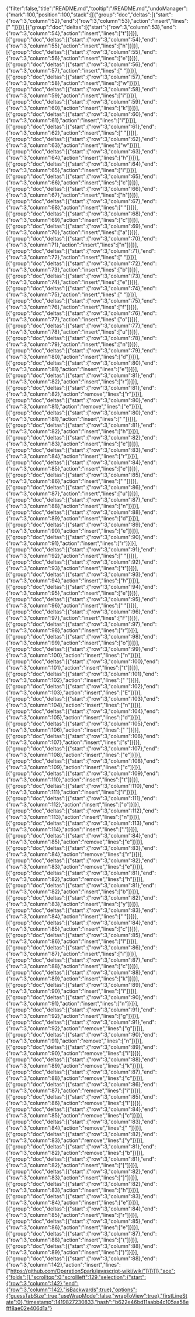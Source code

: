 {"filter":false,"title":"README.md","tooltip":"/README.md","undoManager":{"mark":100,"position":100,"stack":[[{"group":"doc","deltas":[{"start":{"row":3,"column":52},"end":{"row":3,"column":53},"action":"insert","lines":[" "]}]}],[{"group":"doc","deltas":[{"start":{"row":3,"column":53},"end":{"row":3,"column":54},"action":"insert","lines":["t"]}]}],[{"group":"doc","deltas":[{"start":{"row":3,"column":54},"end":{"row":3,"column":55},"action":"insert","lines":["h"]}]}],[{"group":"doc","deltas":[{"start":{"row":3,"column":55},"end":{"row":3,"column":56},"action":"insert","lines":["e"]}]}],[{"group":"doc","deltas":[{"start":{"row":3,"column":56},"end":{"row":3,"column":57},"action":"insert","lines":[" "]}]}],[{"group":"doc","deltas":[{"start":{"row":3,"column":57},"end":{"row":3,"column":58},"action":"insert","lines":["w"]}]}],[{"group":"doc","deltas":[{"start":{"row":3,"column":58},"end":{"row":3,"column":59},"action":"insert","lines":["i"]}]}],[{"group":"doc","deltas":[{"start":{"row":3,"column":59},"end":{"row":3,"column":60},"action":"insert","lines":["k"]}]}],[{"group":"doc","deltas":[{"start":{"row":3,"column":60},"end":{"row":3,"column":61},"action":"insert","lines":["i"]}]}],[{"group":"doc","deltas":[{"start":{"row":3,"column":61},"end":{"row":3,"column":62},"action":"insert","lines":[" "]}]}],[{"group":"doc","deltas":[{"start":{"row":3,"column":62},"end":{"row":3,"column":63},"action":"insert","lines":["w"]}]}],[{"group":"doc","deltas":[{"start":{"row":3,"column":63},"end":{"row":3,"column":64},"action":"insert","lines":["h"]}]}],[{"group":"doc","deltas":[{"start":{"row":3,"column":64},"end":{"row":3,"column":65},"action":"insert","lines":["i"]}]}],[{"group":"doc","deltas":[{"start":{"row":3,"column":65},"end":{"row":3,"column":66},"action":"insert","lines":["c"]}]}],[{"group":"doc","deltas":[{"start":{"row":3,"column":66},"end":{"row":3,"column":67},"action":"insert","lines":["h"]}]}],[{"group":"doc","deltas":[{"start":{"row":3,"column":67},"end":{"row":3,"column":68},"action":"insert","lines":[" "]}]}],[{"group":"doc","deltas":[{"start":{"row":3,"column":68},"end":{"row":3,"column":69},"action":"insert","lines":["c"]}]}],[{"group":"doc","deltas":[{"start":{"row":3,"column":69},"end":{"row":3,"column":70},"action":"insert","lines":["a"]}]}],[{"group":"doc","deltas":[{"start":{"row":3,"column":70},"end":{"row":3,"column":71},"action":"insert","lines":["n"]}]}],[{"group":"doc","deltas":[{"start":{"row":3,"column":71},"end":{"row":3,"column":72},"action":"insert","lines":[" "]}]}],[{"group":"doc","deltas":[{"start":{"row":3,"column":72},"end":{"row":3,"column":73},"action":"insert","lines":["b"]}]}],[{"group":"doc","deltas":[{"start":{"row":3,"column":73},"end":{"row":3,"column":74},"action":"insert","lines":["e"]}]}],[{"group":"doc","deltas":[{"start":{"row":3,"column":74},"end":{"row":3,"column":75},"action":"insert","lines":[" "]}]}],[{"group":"doc","deltas":[{"start":{"row":3,"column":75},"end":{"row":3,"column":76},"action":"insert","lines":["f"]}]}],[{"group":"doc","deltas":[{"start":{"row":3,"column":76},"end":{"row":3,"column":77},"action":"insert","lines":["o"]}]}],[{"group":"doc","deltas":[{"start":{"row":3,"column":77},"end":{"row":3,"column":78},"action":"insert","lines":["u"]}]}],[{"group":"doc","deltas":[{"start":{"row":3,"column":78},"end":{"row":3,"column":79},"action":"insert","lines":["n"]}]}],[{"group":"doc","deltas":[{"start":{"row":3,"column":79},"end":{"row":3,"column":80},"action":"insert","lines":["d"]}]}],[{"group":"doc","deltas":[{"start":{"row":3,"column":80},"end":{"row":3,"column":81},"action":"insert","lines":["e"]}]}],[{"group":"doc","deltas":[{"start":{"row":3,"column":81},"end":{"row":3,"column":82},"action":"insert","lines":["r"]}]}],[{"group":"doc","deltas":[{"start":{"row":3,"column":81},"end":{"row":3,"column":82},"action":"remove","lines":["r"]}]}],[{"group":"doc","deltas":[{"start":{"row":3,"column":80},"end":{"row":3,"column":81},"action":"remove","lines":["e"]}]}],[{"group":"doc","deltas":[{"start":{"row":3,"column":80},"end":{"row":3,"column":81},"action":"insert","lines":[" "]}]}],[{"group":"doc","deltas":[{"start":{"row":3,"column":81},"end":{"row":3,"column":82},"action":"insert","lines":["h"]}]}],[{"group":"doc","deltas":[{"start":{"row":3,"column":82},"end":{"row":3,"column":83},"action":"insert","lines":["e"]}]}],[{"group":"doc","deltas":[{"start":{"row":3,"column":83},"end":{"row":3,"column":84},"action":"insert","lines":["r"]}]}],[{"group":"doc","deltas":[{"start":{"row":3,"column":84},"end":{"row":3,"column":85},"action":"insert","lines":["e"]}]}],[{"group":"doc","deltas":[{"start":{"row":3,"column":85},"end":{"row":3,"column":86},"action":"insert","lines":[" "]}]}],[{"group":"doc","deltas":[{"start":{"row":3,"column":86},"end":{"row":3,"column":87},"action":"insert","lines":["u"]}]}],[{"group":"doc","deltas":[{"start":{"row":3,"column":87},"end":{"row":3,"column":88},"action":"insert","lines":["n"]}]}],[{"group":"doc","deltas":[{"start":{"row":3,"column":88},"end":{"row":3,"column":89},"action":"insert","lines":["d"]}]}],[{"group":"doc","deltas":[{"start":{"row":3,"column":89},"end":{"row":3,"column":90},"action":"insert","lines":["e"]}]}],[{"group":"doc","deltas":[{"start":{"row":3,"column":90},"end":{"row":3,"column":91},"action":"insert","lines":["r"]}]}],[{"group":"doc","deltas":[{"start":{"row":3,"column":91},"end":{"row":3,"column":92},"action":"insert","lines":[" "]}]}],[{"group":"doc","deltas":[{"start":{"row":3,"column":92},"end":{"row":3,"column":93},"action":"insert","lines":["t"]}]}],[{"group":"doc","deltas":[{"start":{"row":3,"column":93},"end":{"row":3,"column":94},"action":"insert","lines":["h"]}]}],[{"group":"doc","deltas":[{"start":{"row":3,"column":94},"end":{"row":3,"column":95},"action":"insert","lines":["e"]}]}],[{"group":"doc","deltas":[{"start":{"row":3,"column":95},"end":{"row":3,"column":96},"action":"insert","lines":[" "]}]}],[{"group":"doc","deltas":[{"start":{"row":3,"column":96},"end":{"row":3,"column":97},"action":"insert","lines":["F"]}]}],[{"group":"doc","deltas":[{"start":{"row":3,"column":97},"end":{"row":3,"column":98},"action":"insert","lines":["r"]}]}],[{"group":"doc","deltas":[{"start":{"row":3,"column":98},"end":{"row":3,"column":99},"action":"insert","lines":["o"]}]}],[{"group":"doc","deltas":[{"start":{"row":3,"column":99},"end":{"row":3,"column":100},"action":"insert","lines":["n"]}]}],[{"group":"doc","deltas":[{"start":{"row":3,"column":100},"end":{"row":3,"column":101},"action":"insert","lines":["t"]}]}],[{"group":"doc","deltas":[{"start":{"row":3,"column":101},"end":{"row":3,"column":102},"action":"insert","lines":[" "]}]}],[{"group":"doc","deltas":[{"start":{"row":3,"column":102},"end":{"row":3,"column":103},"action":"insert","lines":["E"]}]}],[{"group":"doc","deltas":[{"start":{"row":3,"column":103},"end":{"row":3,"column":104},"action":"insert","lines":["n"]}]}],[{"group":"doc","deltas":[{"start":{"row":3,"column":104},"end":{"row":3,"column":105},"action":"insert","lines":["d"]}]}],[{"group":"doc","deltas":[{"start":{"row":3,"column":105},"end":{"row":3,"column":106},"action":"insert","lines":[" "]}]}],[{"group":"doc","deltas":[{"start":{"row":3,"column":106},"end":{"row":3,"column":107},"action":"insert","lines":["s"]}]}],[{"group":"doc","deltas":[{"start":{"row":3,"column":107},"end":{"row":3,"column":108},"action":"insert","lines":["e"]}]}],[{"group":"doc","deltas":[{"start":{"row":3,"column":108},"end":{"row":3,"column":109},"action":"insert","lines":["c"]}]}],[{"group":"doc","deltas":[{"start":{"row":3,"column":109},"end":{"row":3,"column":110},"action":"insert","lines":["t"]}]}],[{"group":"doc","deltas":[{"start":{"row":3,"column":110},"end":{"row":3,"column":111},"action":"insert","lines":["i"]}]}],[{"group":"doc","deltas":[{"start":{"row":3,"column":111},"end":{"row":3,"column":112},"action":"insert","lines":["o"]}]}],[{"group":"doc","deltas":[{"start":{"row":3,"column":112},"end":{"row":3,"column":113},"action":"insert","lines":["n"]}]}],[{"group":"doc","deltas":[{"start":{"row":3,"column":113},"end":{"row":3,"column":114},"action":"insert","lines":["."]}]}],[{"group":"doc","deltas":[{"start":{"row":3,"column":84},"end":{"row":3,"column":85},"action":"remove","lines":["e"]}]}],[{"group":"doc","deltas":[{"start":{"row":3,"column":83},"end":{"row":3,"column":84},"action":"remove","lines":["r"]}]}],[{"group":"doc","deltas":[{"start":{"row":3,"column":82},"end":{"row":3,"column":83},"action":"remove","lines":["e"]}]}],[{"group":"doc","deltas":[{"start":{"row":3,"column":81},"end":{"row":3,"column":82},"action":"remove","lines":["h"]}]}],[{"group":"doc","deltas":[{"start":{"row":3,"column":81},"end":{"row":3,"column":82},"action":"insert","lines":["b"]}]}],[{"group":"doc","deltas":[{"start":{"row":3,"column":82},"end":{"row":3,"column":83},"action":"insert","lines":["y"]}]}],[{"group":"doc","deltas":[{"start":{"row":3,"column":83},"end":{"row":3,"column":84},"action":"insert","lines":[" "]}]}],[{"group":"doc","deltas":[{"start":{"row":3,"column":84},"end":{"row":3,"column":85},"action":"insert","lines":["c"]}]}],[{"group":"doc","deltas":[{"start":{"row":3,"column":85},"end":{"row":3,"column":86},"action":"insert","lines":["l"]}]}],[{"group":"doc","deltas":[{"start":{"row":3,"column":86},"end":{"row":3,"column":87},"action":"insert","lines":["i"]}]}],[{"group":"doc","deltas":[{"start":{"row":3,"column":87},"end":{"row":3,"column":88},"action":"insert","lines":["c"]}]}],[{"group":"doc","deltas":[{"start":{"row":3,"column":88},"end":{"row":3,"column":89},"action":"insert","lines":["k"]}]}],[{"group":"doc","deltas":[{"start":{"row":3,"column":89},"end":{"row":3,"column":90},"action":"insert","lines":["i"]}]}],[{"group":"doc","deltas":[{"start":{"row":3,"column":90},"end":{"row":3,"column":91},"action":"insert","lines":["n"]}]}],[{"group":"doc","deltas":[{"start":{"row":3,"column":91},"end":{"row":3,"column":92},"action":"insert","lines":["g"]}]}],[{"group":"doc","deltas":[{"start":{"row":3,"column":91},"end":{"row":3,"column":92},"action":"remove","lines":["g"]}]}],[{"group":"doc","deltas":[{"start":{"row":3,"column":90},"end":{"row":3,"column":91},"action":"remove","lines":["n"]}]}],[{"group":"doc","deltas":[{"start":{"row":3,"column":89},"end":{"row":3,"column":90},"action":"remove","lines":["i"]}]}],[{"group":"doc","deltas":[{"start":{"row":3,"column":88},"end":{"row":3,"column":89},"action":"remove","lines":["k"]}]}],[{"group":"doc","deltas":[{"start":{"row":3,"column":87},"end":{"row":3,"column":88},"action":"remove","lines":["c"]}]}],[{"group":"doc","deltas":[{"start":{"row":3,"column":86},"end":{"row":3,"column":87},"action":"remove","lines":["i"]}]}],[{"group":"doc","deltas":[{"start":{"row":3,"column":85},"end":{"row":3,"column":86},"action":"remove","lines":["l"]}]}],[{"group":"doc","deltas":[{"start":{"row":3,"column":84},"end":{"row":3,"column":85},"action":"remove","lines":["c"]}]}],[{"group":"doc","deltas":[{"start":{"row":3,"column":83},"end":{"row":3,"column":84},"action":"remove","lines":[" "]}]}],[{"group":"doc","deltas":[{"start":{"row":3,"column":82},"end":{"row":3,"column":83},"action":"remove","lines":["y"]}]}],[{"group":"doc","deltas":[{"start":{"row":3,"column":81},"end":{"row":3,"column":82},"action":"remove","lines":["b"]}]}],[{"group":"doc","deltas":[{"start":{"row":3,"column":81},"end":{"row":3,"column":82},"action":"insert","lines":["["]}]}],[{"group":"doc","deltas":[{"start":{"row":3,"column":82},"end":{"row":3,"column":83},"action":"insert","lines":["]"]}]}],[{"group":"doc","deltas":[{"start":{"row":3,"column":82},"end":{"row":3,"column":83},"action":"insert","lines":["h"]}]}],[{"group":"doc","deltas":[{"start":{"row":3,"column":83},"end":{"row":3,"column":84},"action":"insert","lines":["e"]}]}],[{"group":"doc","deltas":[{"start":{"row":3,"column":84},"end":{"row":3,"column":85},"action":"insert","lines":["r"]}]}],[{"group":"doc","deltas":[{"start":{"row":3,"column":85},"end":{"row":3,"column":86},"action":"insert","lines":["e"]}]}],[{"group":"doc","deltas":[{"start":{"row":3,"column":87},"end":{"row":3,"column":88},"action":"insert","lines":["("]}]}],[{"group":"doc","deltas":[{"start":{"row":3,"column":88},"end":{"row":3,"column":89},"action":"insert","lines":[")"]}]}],[{"group":"doc","deltas":[{"start":{"row":3,"column":88},"end":{"row":3,"column":142},"action":"insert","lines":["https://github.com/OperationSpark/javascript-wiki/wiki"]}]}]]},"ace":{"folds":[],"scrolltop":0,"scrollleft":129,"selection":{"start":{"row":3,"column":142},"end":{"row":3,"column":142},"isBackwards":true},"options":{"guessTabSize":true,"useWrapMode":false,"wrapToView":true},"firstLineState":0},"timestamp":1419827230833,"hash":"b622e46bd11aabb4c105aa58efff8ae02e406d1a"}